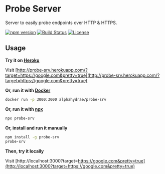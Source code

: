 # Probe Server

Server to easily probe endpoints over HTTP & HTTPS.

[![npm version](https://badge.fury.io/js/probe-srv.svg)](https://badge.fury.io/js/probe-srv)
[![Build Status](https://travis-ci.org/AlphaHydrae/probe-srv.svg?branch=master)](https://travis-ci.org/AlphaHydrae/probe-srv)
[![License](https://img.shields.io/badge/License-MIT-blue.svg)](LICENSE.txt)



## Usage

**Try it on [Heroku](https://www.heroku.com/)**

Visit [http://probe-srv.herokuapp.com/?target=https://google.com&pretty=true](http://probe-srv.herokuapp.com/?target=https://google.com&pretty=true)

**Or, run it with [Docker](https://www.docker.com)**

```bash
docker run -p 3000:3000 alphahydrae/probe-srv
```

**Or, run it with [npx](https://github.com/zkat/npx)**

```bash
npx probe-srv
```

**Or, install and run it manually**

```bash
npm install -g probe-srv
probe-srv
```

**Then, try it locally**

Visit [http://localhost:3000?target=https://google.com&pretty=true](http://localhost:3000?target=https://google.com&pretty=true)
